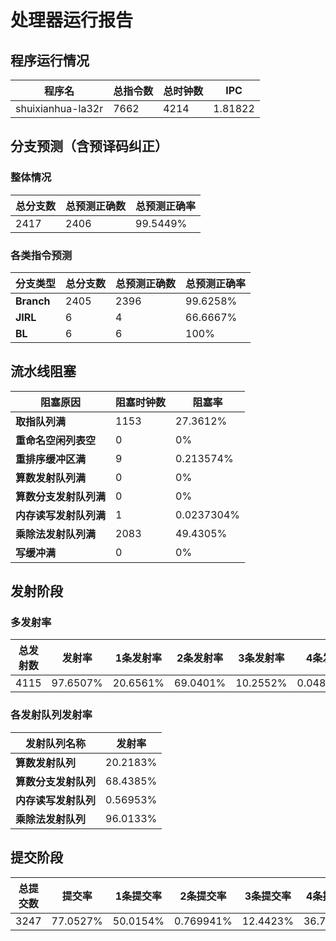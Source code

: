 # 处理器运行报告
## 程序运行情况
|程序名|总指令数|总时钟数|IPC|
|---|---|---|---|
|shuixianhua-la32r|7662|4214|1.81822|

## 分支预测（含预译码纠正）
### 整体情况
|总分支数|总预测正确数|总预测正确率|
|---|---|---|
|2417|2406|99.5449%|

### 各类指令预测
|分支类型|总分支数|总预测正确数|总预测正确率|
|---|---|---|---|
|**Branch**| 2405 | 2396 | 99.6258%|
|**JIRL**| 6 | 4 | 66.6667%|
|**BL**| 6 | 6 | 100%|

## 流水线阻塞
|阻塞原因|阻塞时钟数|阻塞率|
|---|---|---|
|**取指队列满**| 1153 | 27.3612%|
|**重命名空闲列表空**|0 | 0%|
|**重排序缓冲区满**|9 | 0.213574%|
|**算数发射队列满**|0 | 0%|
|**算数分支发射队列满**|0 | 0%|
|**内存读写发射队列满**|1 | 0.0237304%|
|**乘除法发射队列满**|2083 | 49.4305%|
|**写缓冲满**|0 | 0%|

## 发射阶段
### 多发射率
|总发射数|发射率|1条发射率|2条发射率|3条发射率|4条发射率|
|---|---|---|---|---|---|
|4115|97.6507%|20.6561%|69.0401%|10.2552%|0.0486027%|

### 各发射队列发射率
|发射队列名称|发射率|
|---|---|
|**算数发射队列**|20.2183%|
|**算数分支发射队列**|68.4385%|
|**内存读写发射队列**|0.56953%|
|**乘除法发射队列**|96.0133%|

## 提交阶段
|总提交数|提交率|1条提交率|2条提交率|3条提交率|4条提交率|
|---|---|---|---|---|---|
|3247|77.0527%|50.0154%|0.769941%|12.4423%|36.7724%|
